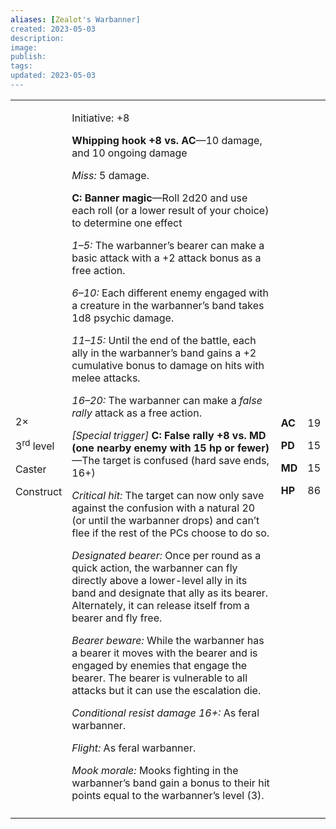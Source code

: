 ```yaml
---
aliases: [Zealot's Warbanner]
created: 2023-05-03
description: 
image: 
publish: 
tags: 
updated: 2023-05-03
---
```



<table>
<colgroup>
<col style="width: 16%" />
<col style="width: 72%" />
<col style="width: 5%" />
<col style="width: 5%" />
</colgroup>
<tbody>
<tr class="odd">
<td><p>2×</p>
<p>3<sup>rd</sup> level</p>
<p>Caster</p>
<p>Construct</p></td>
<td><p>Initiative: +8</p>
<p><strong>Whipping hook +8 vs. AC</strong>—10 damage, and 10 ongoing
damage</p>
<p><em>Miss:</em> 5 damage.</p>
<p><strong>C: Banner magic</strong>—Roll 2d20 and use each roll (or a
lower result of your choice) to determine one effect</p>
<p><em>1–5:</em> The warbanner’s bearer can make a basic attack with a
+2 attack bonus as a free action.</p>
<p><em>6–10:</em> Each different enemy engaged with a creature in the
warbanner’s band takes 1d8 psychic damage.</p>
<p><em>11–15:</em> Until the end of the battle, each ally in the
warbanner’s band gains a +2 cumulative bonus to damage on hits with
melee attacks.</p>
<p><em>16–20:</em> The warbanner can make a <em>false rally</em> attack
as a free action.</p>
<p><em>[Special trigger]</em> <strong>C: False rally +8 vs. MD (one
nearby enemy with 15 hp or fewer)</strong>—The target is confused (hard
save ends, 16+)</p>
<p><em>Critical hit:</em> The target can now only save against the
confusion with a natural 20 (or until the warbanner drops) and can’t
flee if the rest of the PCs choose to do so.</p>
<p><em>Designated bearer:</em> Once per round as a quick action, the
warbanner can fly directly above a lower-level ally in its band and
designate that ally as its bearer. Alternately, it can release itself
from a bearer and fly free.</p>
<p><em>Bearer beware:</em> While the warbanner has a bearer it moves
with the bearer and is engaged by enemies that engage the bearer. The
bearer is vulnerable to all attacks but it can use the escalation
die.</p>
<p><em>Conditional resist damage 16+:</em> As feral warbanner.</p>
<p><em>Flight:</em> As feral warbanner.</p>
<p><em>Mook morale:</em> Mooks fighting in the warbanner’s band gain a
bonus to their hit points equal to the warbanner’s level (3).</p></td>
<td><p><strong>AC</strong></p>
<p><strong>PD</strong></p>
<p><strong>MD</strong></p>
<p><strong>HP</strong></p></td>
<td><p>19</p>
<p>15</p>
<p>15</p>
<p>86</p></td>
</tr>
<tr class="even">
<td></td>
<td></td>
<td></td>
<td></td>
</tr>
</tbody>
</table>

